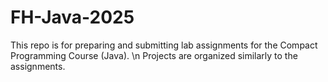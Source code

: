 # FH-Java-2025
This repo is for preparing and submitting lab assignments for the Compact Programming Course (Java). 
\n Projects are organized similarly to the assignments. 
